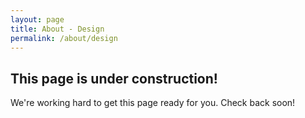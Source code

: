 ```yaml
---
layout: page
title: About - Design
permalink: /about/design
---
```


## This page is under construction!

We're working hard to get this page ready for you. Check back soon!